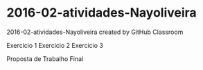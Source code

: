 # 2016-02-atividades-Nayoliveira
2016-02-atividades-Nayoliveira created by GitHub Classroom

Exercicio 1
Exercicio 2
Exercicio 3

Proposta de Trabalho Final
